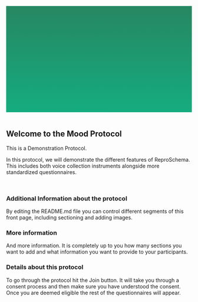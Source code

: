 <section style="height: 30vw; min-height: 15rem;
      background: linear-gradient(#268762, #15ac7f)">
        <div style="
          height: 30vw;
          min-height: 15rem;
          background-image: url(https://raw.githubusercontent.com/ReproNim/demo-protocol/master/DemoProtocol/about_the_study.svg);
          background-position: center;
          background-size: contain;
          background-repeat: no-repeat">
        </div>
      </section>
      <br>
<section>
<div class="container-fluid">
  <h2>Welcome to the Mood Protocol</h2>
  <p>This is a Demonstration Protocol.</p>
  <p>In this protocol, we will demonstrate the different features of ReproSchema.
  This includes both voice collection instruments alongside more standardized 
  questionnaires.
  </p>
</div>
</section>

<section>
<div class="image container">
  <div class="text" style="padding-top: 1rem">
    <h3>Additional Information about the protocol</h3>
    <p>By editing the README.md file you can control different segments of this
    front page, including sectioning and adding images.
    </p>
  </div>
</div>
</section>

<section>
<div class="image container">
  <div class="text">
    <h3>More information</h3>
    <p>And more information. It is completely up to you how many sections you 
    want to add and what information you want to provide to your participants.
    </p>
  </div>
</div>
</section>

<section>
<div class="image container">
  <div class="text">
    <h3>Details about this protocol</h3>
    <p>
    To go through the protocol hit the Join button. It will take you through a 
    consent process and then make sure you have understood the consent. Once you 
    are deemed eligible the rest of the questionnaires will appear.
    </p>
  </div>
</div>
</section>
